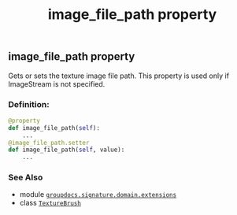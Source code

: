 ﻿---
title: image_file_path property
second_title: GroupDocs.Signature for Python via .NET API References
description: 
type: docs
url: /python-net/groupdocs.signature.domain.extensions/texturebrush/image_file_path/
is_root: false
weight: 30
---

## image_file_path property


Gets or sets the texture image file path.
This property is used only if ImageStream is not specified.
### Definition:
```python
@property
def image_file_path(self):
    ...
@image_file_path.setter
def image_file_path(self, value):
    ...
```

### See Also
* module [`groupdocs.signature.domain.extensions`](../../)
* class [`TextureBrush`](/signature/python-net/groupdocs.signature.domain.extensions/texturebrush)
